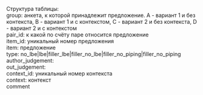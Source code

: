 
Структура таблицы:  
group: анкета, к которой принадлежит предложение. A - вариант 1 и без контекста, B - вариант 1 и с контекстом, C - вариант 2 и без контекста, D - вариант 2 и с контекстом  
pair_id: к какой по счёту паре относится предложение  
item_id: уникальный номер предложения  
item: предложение  
type: no_lbe|lbe|filler_lbe|filler_no_lbe|filler_no_piping|filler_no_piping  
author_judgement:  
out_judgement:  
context_id: уникальный номер контекста  
context: контекст  
comment